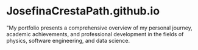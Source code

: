 # JosefinaCrestaPath.github.io
"My portfolio presents a comprehensive overview of my personal journey, academic achievements, and professional development in the fields of physics, software engineering, and data science. 
